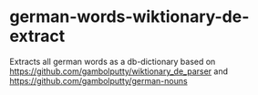 # german-words-wiktionary-de-extract
Extracts all german words as a db-dictionary based on https://github.com/gambolputty/wiktionary_de_parser and https://github.com/gambolputty/german-nouns
